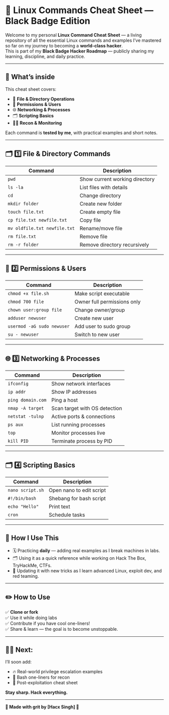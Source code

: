 # 🐧 Linux Commands Cheat Sheet — Black Badge Edition

Welcome to my personal **Linux Command Cheat Sheet** — a living repository of all the essential Linux commands and examples I’ve mastered so far on my journey to becoming a **world-class hacker**.  
This is part of my **Black Badge Hacker Roadmap** — publicly sharing my learning, discipline, and daily practice.

---

## 📌 What’s inside

This cheat sheet covers:

- 📂 **File & Directory Operations**
- 🔐 **Permissions & Users**
- 🌐 **Networking & Processes**
- 🗂️ **Scripting Basics**
- 🕵️‍♂️ **Recon & Monitoring**

Each command is **tested by me**, with practical examples and short notes.

---

## 🗂️ **1️⃣ File & Directory Commands**

| Command | Description |
|----------------|-----------------------------|
| `pwd` | Show current working directory |
| `ls -la` | List files with details |
| `cd` | Change directory |
| `mkdir folder` | Create new folder |
| `touch file.txt` | Create empty file |
| `cp file.txt newfile.txt` | Copy file |
| `mv oldfile.txt newfile.txt` | Rename/move file |
| `rm file.txt` | Remove file |
| `rm -r folder` | Remove directory recursively |

---

## 🔐 **2️⃣ Permissions & Users**

| Command | Description |
|----------------|-----------------------------|
| `chmod +x file.sh` | Make script executable |
| `chmod 700 file` | Owner full permissions only |
| `chown user:group file` | Change owner/group |
| `adduser newuser` | Create new user |
| `usermod -aG sudo newuser` | Add user to sudo group |
| `su - newuser` | Switch to new user |

---

## 🌐 **3️⃣ Networking & Processes**

| Command | Description |
|----------------|-----------------------------|
| `ifconfig` | Show network interfaces |
| `ip addr` | Show IP addresses |
| `ping domain.com` | Ping a host |
| `nmap -A target` | Scan target with OS detection |
| `netstat -tulnp` | Active ports & connections |
| `ps aux` | List running processes |
| `top` | Monitor processes live |
| `kill PID` | Terminate process by PID |

---

## 🗂️ **4️⃣ Scripting Basics**

| Command | Description |
|----------------|-----------------------------|
| `nano script.sh` | Open nano to edit script |
| `#!/bin/bash` | Shebang for bash script |
| `echo "Hello"` | Print text |
| `cron` | Schedule tasks |

---

## 🚩 **How I Use This**

- 🗓️ Practicing **daily** — adding real examples as I break machines in labs.
- 🗂️ Using it as a quick reference while working on Hack The Box, TryHackMe, CTFs.
- 📜 Updating it with new tricks as I learn advanced Linux, exploit dev, and red teaming.

---

## ✏️ **How to Use**

✅ **Clone or fork**  
✅ Use it while doing labs  
✅ Contribute if you have cool one-liners!  
✅ Share & learn — the goal is to become unstoppable.

---

## 🏴‍☠️ **Next:**

I’ll soon add:
- 🔥 Real-world privilege escalation examples
- 🧩 Bash one-liners for recon
- 🐚 Post-exploitation cheat sheet

**Stay sharp. Hack everything.**

---

**🔗 Made with grit by [Hacx Singh] 🚩**

